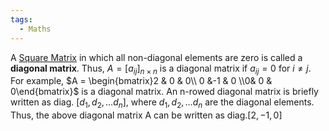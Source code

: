 ```yaml
---
tags:
  - Maths
---
```

A [Square Matrix](Square%20Matrix.md) in which all non-diagonal elements are zero is called a **diagonal matrix**.
Thus, $A = [a_{ij}]_{n\times n}$ is a diagonal matrix if $a_{ij} = 0$ for $i\ne j$.
For example, $A = \begin{bmatrix}2 & 0 & 0\\ 0 &-1 & 0 \\0& 0 & 0\end{bmatrix}$ is a diagonal matrix.
An n-rowed diagonal matrix is briefly written as diag. $[d_{1}, d_{2},\dots d_{n}]$, where $d_{1}, d_{2},\dots d_{n}$ are the diagonal elements. Thus, the above diagonal matrix A can be written as $\text{diag.}[2,-1, 0]$
